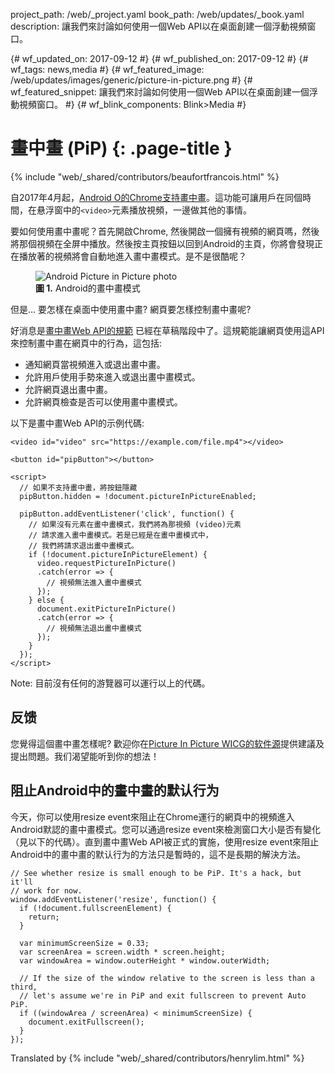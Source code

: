 project_path: /web/_project.yaml
book_path: /web/updates/_book.yaml
description: 讓我們來討論如何使用一個Web API以在桌面創建一個浮動視頻窗口。

{# wf_updated_on: 2017-09-12 #}
{# wf_published_on: 2017-09-12 #}
{# wf_tags: news,media #}
{# wf_featured_image: /web/updates/images/generic/picture-in-picture.png #}
{# wf_featured_snippet: 讓我們來討論如何使用一個Web API以在桌面創建一個浮動視頻窗口。 #}
{# wf_blink_components: Blink>Media #}

# 畫中畫 (PiP) {: .page-title }

{% include "web/_shared/contributors/beaufortfrancois.html" %}

自2017年4月起，[Android O的Chrome支持畫中畫](https://developer.android.com/about/versions/oreo/android-8.0.html#opip)。這功能可讓用戶在同個時間，在悬浮窗中的`<video>`元素播放視頻，一邊做其他的事情。

要如何使用畫中畫呢？首先開啟Chrome, 然後開啟一個擁有視頻的網頁嗎，然後將那個視頻在全屏中播放。然後按主頁按鈕以回到Android的主頁，你將會發現正在播放著的視頻將會自動地進入畫中畫模式。是不是很酷呢？

<figure>
  <img src="/web/updates/images/2017/09/picture-in-picture-hero.jpg" alt="Android Picture in Picture photo">
  <figcaption>
    <b>圖 1.</b>
    Android的畫中畫模式
  </figcaption>
</figure>

但是... 要怎樣在桌面中使用畫中畫? 網頁要怎樣控制畫中畫呢?

好消息是[畫中畫Web API的規範](https://wicg.github.io/picture-in-picture/) 已經在草稿階段中了。這規範能讓網頁使用這API來控制畫中畫在網頁中的行為，這包括:

- 通知網頁當視頻進入或退出畫中畫。
- 允許用戶使用手勢來進入或退出畫中畫模式。
- 允許網頁退出畫中畫。
- 允許網頁檢查是否可以使用畫中畫模式。

以下是畫中畫Web API的示例代碼:

```
<video id="video" src="https://example.com/file.mp4"></video>

<button id="pipButton"></button>

<script>
  // 如果不支持畫中畫，將按鈕隱藏
  pipButton.hidden = !document.pictureInPictureEnabled;

  pipButton.addEventListener('click', function() {
    // 如果沒有元素在畫中畫模式，我們將為那視頻 (video)元素
    // 請求進入畫中畫模式。若是已經是在畫中畫模式中，
    // 我們將請求退出畫中畫模式。
    if (!document.pictureInPictureElement) {
      video.requestPictureInPicture()
      .catch(error => {
        // 視頻無法進入畫中畫模式
      });
    } else {
      document.exitPictureInPicture()
      .catch(error => {
        // 視頻無法退出畫中畫模式
      });
    }
  });
</script>
```

Note: 目前沒有任何的游覽器可以運行以上的代碼。

## 反馈

您覺得這個畫中畫怎樣呢? 歡迎你在[Picture In Picture WICG的软件源](https://github.com/WICG/picture-in-picture)提供建議及提出問題。我们渴望能听到你的想法！

## 阻止Android中的畫中畫的默认行为

今天，你可以使用resize event來阻止在Chrome運行的網頁中的視頻進入Android默認的畫中畫模式。您可以通過resize event來檢測窗口大小是否有變化（見以下的代碼）。直到畫中畫Web API被正式的實施，使用resize event來阻止Android中的畫中畫的默认行为的方法只是暫時的，這不是長期的解決方法。

```
// See whether resize is small enough to be PiP. It's a hack, but it'll
// work for now.
window.addEventListener('resize', function() {
  if (!document.fullscreenElement) {
    return;
  }

  var minimumScreenSize = 0.33;
  var screenArea = screen.width * screen.height;
  var windowArea = window.outerHeight * window.outerWidth;

  // If the size of the window relative to the screen is less than a third,
  // let's assume we're in PiP and exit fullscreen to prevent Auto PiP.
  if ((windowArea / screenArea) < minimumScreenSize) {
    document.exitFullscreen();
  }
});
```

Translated by
{% include "web/_shared/contributors/henrylim.html" %}
